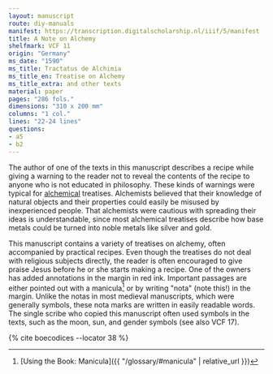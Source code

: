 ```yaml
---
layout: manuscript
route: diy-manuals
manifest: https://transcription.digitalscholarship.nl/iiif/5/manifest
title: A Note on Alchemy
shelfmark: VCF 11
origin: "Germany"
ms_date: "1590"
ms_title: Tractatus de Alchimia
ms_title_en: Treatise on Alchemy
ms_title_extra: and other texts
material: paper
pages: "286 fols."
dimensions: "310 x 200 mm"
columns: "1 col."
lines: "22-24 lines"
questions:
- a5
- b2
---
```


The author of one of the texts in this manuscript describes a recipe
while giving a warning to the reader not to reveal the contents of the
recipe to anyone who is not educated in philosophy. These kinds of
warnings were typical for
[alchemical](https://en.wikipedia.org/wiki/Alchemy) treatises.
Alchemists believed that their knowledge of natural objects and their
properties could easily be misused by inexperienced people. That
alchemists were cautious with spreading their ideas is understandable,
since most alchemical treatises describe how base metals could be turned
into noble metals like silver and gold.

This manuscript contains a variety of treatises on alchemy, often
accompanied by practical recipes. Even though the treatises do not deal
with religious subjects directly, the reader is often encouraged to give
praise Jesus before he or she starts making a recipe. One of the owners
has added annotations in the margin in red ink. Important passages are
either pointed out with a manicula[^1] or by writing "nota" (note this!)
in the margin. Unlike the notas in most medieval manuscripts, which were
generally symbols, these nota marks are written in easily readable
words. The single scribe who copied this manuscript often used symbols
in the texts, such as the moon, sun, and gender symbols (see also VCF
17).

[^1]: [Using the Book: Manicula]({{ "/glossary/#manicula" | relative_url }})

{% cite boecodices --locator 38 %}